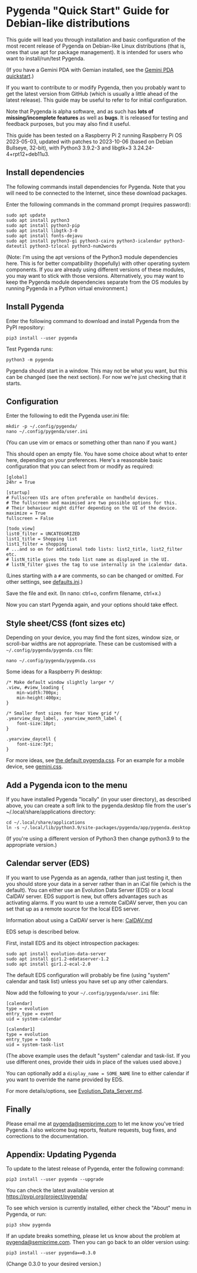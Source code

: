 Pygenda "Quick Start" Guide for Debian-like distributions
=========================================================
This guide will lead you through installation and basic configuration
of the most recent release of Pygenda on Debian-like Linux distributions
(that is, ones that use apt for package management). It is intended
for users who want to install/run/test Pygenda.

(If you have a Gemini PDA with Gemian installed, see the
[Gemini PDA quickstart](quickstart-geminipda.md).)

If you want to contribute to or modify Pygenda, then you probably want
to get the latest version from GitHub (which is usually a little ahead
of the latest release). This guide may be useful to refer to for
initial configuration.

Note that Pygenda is alpha software, and as such has **lots of
missing/incomplete features** as well as **bugs**. It is released for
testing and feedback purposes, but you may also find it useful.

This guide has been tested on a Raspberry Pi 2 running Raspberry Pi OS
2023-05-03, updated with patches to 2023-10-06 (based on Debian Bullseye,
32-bit), with Python3 3.9.2-3 and libgtk+3 3.24.24-4+rpt12+deb11u3.

Install dependencies
--------------------
The following commands install dependencies for Pygenda. Note that you
will need to be connected to the Internet, since these download packages.

Enter the following commands in the command prompt (requires password):

    sudo apt update
    sudo apt install python3
    sudo apt install python3-pip
    sudo apt install libgtk-3-0
    sudo apt install fonts-dejavu
    sudo apt install python3-gi python3-cairo python3-icalendar python3-dateutil python3-tzlocal python3-num2words

(Note: I'm using the apt versions of the Python3 module dependencies here.
This is for better compatibility (hopefully) with other operating system
components. If you are already using different versions of these modules,
you may want to stick with those versions. Alternatively, you may want to
keep the Pygenda module dependencies separate from the OS modules by
running Pygenda in a Python virtual environment.)

Install Pygenda
---------------
Enter the following command to download and install Pygenda from the
PyPI repository:

    pip3 install --user pygenda

Test Pygenda runs:

    python3 -m pygenda

Pygenda should start in a window. This may not be what you want, but
this can be changed (see the next section). For now we're just
checking that it starts.

Configuration
-------------
Enter the following to edit the Pygenda user.ini file:

    mkdir -p ~/.config/pygenda/
    nano ~/.config/pygenda/user.ini

(You can use vim or emacs or something other than nano if you want.)

This should open an empty file. You have some choice about what to
enter here, depending on your preferences. Here's a reasonable basic
configuration that you can select from or modify as required:

    [global]
    24hr = True
    
    [startup]
    # Fullscreen UIs are often preferable on handheld devices.
    # The fullscreen and maximised are two possible options for this.
    # Their behaviour might differ depending on the UI of the device.
    maximize = True
    fullscreen = False
    
    [todo_view]
    list0_filter = UNCATEGORIZED
    list1_title = Shopping list
    list1_filter = shopping
    # ...and so on for additional todo lists: list2_title, list2_filter etc.
    # listN_title gives the todo list name as displayed in the UI.
    # listN_filter gives the tag to use internally in the icalendar data.

(Lines starting with a `#` are comments, so can be changed or omitted.
For other settings, see [defaults.ini](config-examples/defaults.ini).)

Save the file and exit. (In nano: ctrl+o, confirm filename, ctrl+x.)

Now you can start Pygenda again, and your options should take effect.

Style sheet/CSS (font sizes etc)
--------------------------------
Depending on your device, you may find the font sizes, window size, or
scroll-bar widths are not appropriate. These can be customised with a
`~/.config/pygenda/pygenda.css` file:

    nano ~/.config/pygenda/pygenda.css

Some ideas for a Raspberry Pi desktop:

    /* Make default window slightly larger */
    .view, #view_loading {
        min-width:700px;
        min-height:400px;
    }
    
    /* Smaller font sizes for Year View grid */
    .yearview_day_label, .yearview_month_label {
        font-size:10pt;
    }
    
    .yearview_daycell {
        font-size:7pt;
    }

For more ideas, see [the default pygenda.css](../pygenda/css/pygenda.css).
For an example for a mobile device, see [gemini.css](../pygenda/css/gemini.css).

Add a Pygenda icon to the menu
------------------------------
If you have installed Pygenda "locally" (in your user directory), as
described above, you can create a soft link to the pygenda.desktop file
from the user's ~/.local/share/applications directory:

    cd ~/.local/share/applications
    ln -s ~/.local/lib/python3.9/site-packages/pygenda/app/pygenda.desktop

(If you're using a different version of Python3 then change python3.9
to the appropriate version.)

Calendar server (EDS)
---------------------
If you want to use Pygenda as an agenda, rather than just testing it,
then you should store your data in a server rather than in an iCal
file (which is the default). You can either use an Evolution Data
Server (EDS) or a local CalDAV server. EDS support is new, but offers
advantages such as activating alarms. If you want to use a remote
CalDAV server, then you can set that up as a remote source for the
local EDS server.

Information about using a CalDAV server is here: [CalDAV.md](CalDAV.md)

EDS setup is described below.

First, install EDS and its object introspection packages:

    sudo apt install evolution-data-server
    sudo apt install gir1.2-edataserver-1.2
    sudo apt install gir1.2-ecal-2.0

The default EDS configuration will probably be fine (using "system"
calendar and task list) unless you have set up any other calendars.

Now add the following to your `~/.config/pygenda/user.ini` file:

    [calendar]
    type = evolution
    entry_type = event
    uid = system-calendar
    
    [calendar1]
    type = evolution
    entry_type = todo
    uid = system-task-list

(The above example uses the default "system" calendar and task-list.
If you use different ones, provide their uids in place of the values
used above.)

You can optionally add a `display_name = SOME_NAME` line to either
calendar if you want to override the name provided by EDS.

For more details/options, see [Evolution_Data_Server.md](Evolution_Data_Server.md).

Finally
-------
Please email me at pygenda@semiprime.com to let me know you've tried
Pygenda. I also welcome bug reports, feature requests, bug fixes, and
corrections to the documentation.

Appendix: Updating Pygenda
--------------------------
To update to the latest release of Pygenda, enter the following command:

    pip3 install --user pygenda --upgrade

You can check the latest available version at https://pypi.org/project/pygenda/

To see which version is currently installed, either check the "About"
menu in Pygenda, or run:

    pip3 show pygenda

If an update breaks something, please let us know about the problem at
pygenda@semiprime.com. Then you can go back to an older version using:

    pip3 install --user pygenda==0.3.0

(Change 0.3.0 to your desired version.)
